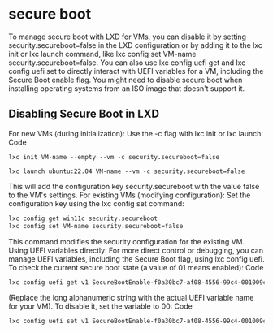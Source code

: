 # secure boot

To manage secure boot with LXD for VMs, you can disable it by setting security.secureboot=false in the LXD configuration or by adding it to the lxc init or lxc launch command, like lxc config set VM-name security.secureboot=false. You can also use lxc config uefi get and lxc config uefi set to directly interact with UEFI variables for a VM, including the Secure Boot enable flag. You might need to disable secure boot when installing operating systems from an ISO image that doesn't support it.

## Disabling Secure Boot in LXD

For new VMs (during initialization):
Use the -c flag with lxc init or lxc launch:
Code

`lxc init VM-name --empty --vm -c security.secureboot=false`

`lxc launch ubuntu:22.04 VM-name --vm -c security.secureboot=false`

This will add the configuration key security.secureboot with the value false to the VM's settings.
For existing VMs (modifying configuration):
Set the configuration key using the lxc config set command:

```bash
lxc config get win11c security.secureboot
lxc config set VM-name security.secureboot=false

```

This command modifies the security configuration for the existing VM.
Using UEFI variables directly:
For more direct control or debugging, you can manage UEFI variables, including the Secure Boot flag, using lxc config uefi.
To check the current secure boot state (a value of 01 means enabled):
Code

```bash
lxc config uefi get v1 SecureBootEnable-f0a30bc7-af08-4556-99c4-001009c93a44
```

(Replace the long alphanumeric string with the actual UEFI variable name for your VM).
To disable it, set the variable to 00:
Code

```bash
lxc config uefi set v1 SecureBootEnable-f0a30bc7-af08-4556-99c4-001009c93a44=00
```
